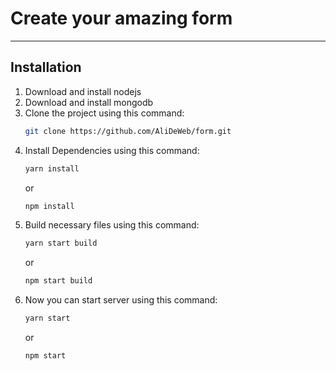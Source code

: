 # Create your amazing form

<hr />

## Installation

1. Download and install nodejs
2. Download and install mongodb
3. Clone the project using this command:
    ``` bash
   git clone https://github.com/AliDeWeb/form.git
   ```
4. Install Dependencies using this command:
   ``` bash
   yarn install
   ```
   or
   ``` bash
   npm install
   ```
5. Build necessary files using this command:
   ``` bash
   yarn start build
   ```
   or
   ``` bash
   npm start build
   ```
6. Now you can start server using this command:
   ``` bash
   yarn start
   ```
   or
   ``` bash
   npm start
   ```